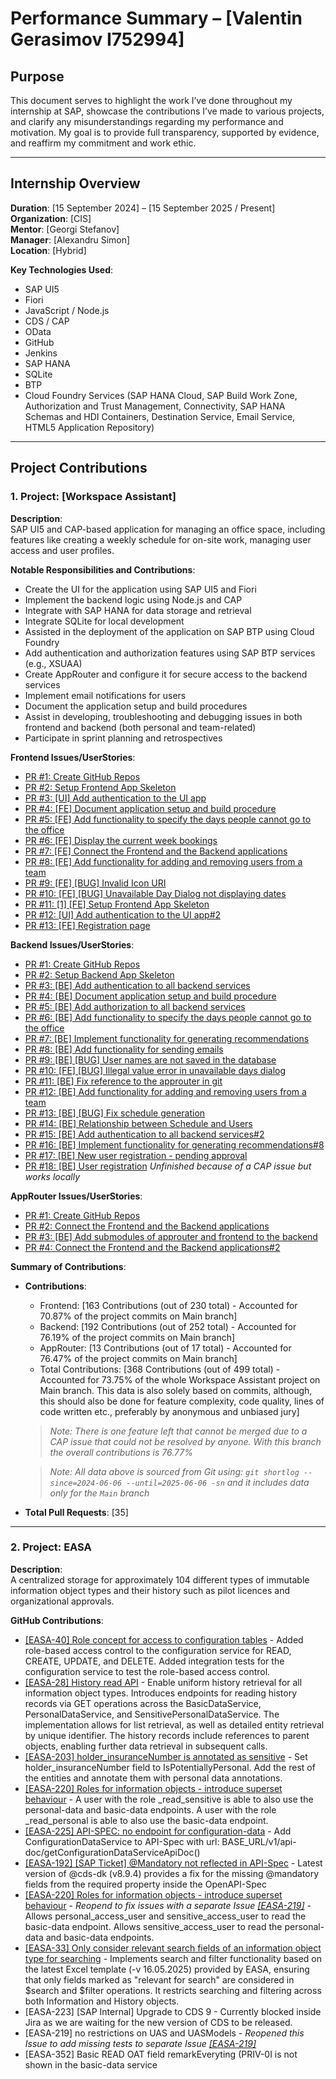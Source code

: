 # Performance Summary – [Valentin Gerasimov I752994]

## Purpose

This document serves to highlight the work I’ve done throughout my internship at SAP, showcase the contributions I’ve made to various projects, and clarify any misunderstandings regarding my performance and motivation. My goal is to provide full transparency, supported by evidence, and reaffirm my commitment and work ethic.

---

## Internship Overview

**Duration**: [15 September 2024] – [15 September 2025 / Present]  
**Organization**: [CIS]  
**Mentor**: [Georgi Stefanov]  
**Manager**: [Alexandru Simon]  
**Location**: [Hybrid]

**Key Technologies Used**:
- SAP UI5
- Fiori
- JavaScript / Node.js
- CDS / CAP
- OData
- GitHub
- Jenkins
- SAP HANA
- SQLite
- BTP 
- Cloud Foundry Services (SAP HANA Cloud, SAP Build Work Zone, Authorization and Trust Management, Connectivity, SAP HANA Schemas and HDI Containers, Destination Service, Email Service, HTML5 Application Repository)


---

## Project Contributions

### 1. Project: [Workspace Assistant]

**Description**:  
SAP UI5 and CAP-based application for managing an office space, including features like creating a weekly schedule for on-site work, managing user access and user profiles.

**Notable Responsibilities and Contributions**:
- Create the UI for the application using SAP UI5 and Fiori
- Implement the backend logic using Node.js and CAP
- Integrate with SAP HANA for data storage and retrieval
- Integrate SQLite for local development
- Assisted in the deployment of the application on SAP BTP using Cloud Foundry
- Add authentication and authorization features using SAP BTP services (e.g., XSUAA)
- Create AppRouter and configure it for secure access to the backend services
- Implement email notifications for users
- Document the application setup and build procedures
- Assist in developing, troubleshooting and debugging issues in both frontend and backend (both personal and team-related)
- Participate in sprint planning and retrospectives


**Frontend Issues/UserStories**:
- [PR #1: Create GitHub Repos](https://github.wdf.sap.corp/orgs/custom-development-bulgaria/projects/1/views/3#)
- [PR #2: Setup Frontend App Skeleton](https://github.wdf.sap.corp/custom-development-bulgaria/WorkspaceAssistant-Backend/issues/1)
- [PR #3: [UI] Add authentication to the UI app](https://github.wdf.sap.corp/custom-development-bulgaria/WorkspaceAssistant-Frontend/issues/2)
- [PR #4: [FE] Document application setup and build procedure](https://github.wdf.sap.corp/custom-development-bulgaria/WorkspaceAssistant-Frontend/issues/11)
- [PR #5: [FE] Add functionality to specify the days people cannot go to the office](https://github.wdf.sap.corp/custom-development-bulgaria/WorkspaceAssistant-Frontend/issues/5)
- [PR #6: [FE] Display the current week bookings](https://github.wdf.sap.corp/custom-development-bulgaria/WorkspaceAssistant-Frontend/issues/6)
- [PR #7: [FE] Connect the Frontend and the Backend applications](https://github.wdf.sap.corp/custom-development-bulgaria/WorkspaceAssistant-Frontend/issues/12)
- [PR #8: [FE] Add functionality for adding and removing users from a team](https://github.wdf.sap.corp/custom-development-bulgaria/WorkspaceAssistant-Frontend/issues/8)
- [PR #9: [FE] [BUG] Invalid Icon URI](https://github.wdf.sap.corp/custom-development-bulgaria/WorkspaceAssistant-Frontend/issues/22)
- [PR #10: [FE] [BUG] Unavailable Day Dialog not displaying dates](https://github.wdf.sap.corp/custom-development-bulgaria/WorkspaceAssistant-Frontend/issues/26)
- [PR #11: [1] [FE] Setup Frontend App Skeleton](https://github.wdf.sap.corp/custom-development-bulgaria/WorkspaceAssistant-Frontend/pull/4)
- [PR #12: [UI] Add authentication to the UI app#2](https://github.wdf.sap.corp/custom-development-bulgaria/WorkspaceAssistant-Frontend/pull/10)
- [PR #13: [FE] Registration page](https://github.wdf.sap.corp/custom-development-bulgaria/WorkspaceAssistant-Frontend/issues/28)

**Backend Issues/UserStories**:
- [PR #1: Create GitHub Repos](https://github.wdf.sap.corp/orgs/custom-development-bulgaria/projects/1/views/3#)
- [PR #2: Setup Backend App Skeleton](https://github.wdf.sap.corp/custom-development-bulgaria/WorkspaceAssistant-Backend/issues/1)
- [PR #3: [BE] Add authentication to all backend services](https://github.wdf.sap.corp/custom-development-bulgaria/WorkspaceAssistant-Backend/issues/2)
- [PR #4: [BE] Document application setup and build procedure](https://github.wdf.sap.corp/custom-development-bulgaria/WorkspaceAssistant-Backend/issues/13)
- [PR #5: [BE] Add authorization to all backend services](https://github.wdf.sap.corp/custom-development-bulgaria/WorkspaceAssistant-Backend/issues/3)
- [PR #6: [BE] Add functionality to specify the days people cannot go to the office](https://github.wdf.sap.corp/custom-development-bulgaria/WorkspaceAssistant-Backend/issues/6)
- [PR #7: [BE] Implement functionality for generating recommendations](https://github.wdf.sap.corp/custom-development-bulgaria/WorkspaceAssistant-Backend/issues/8)
- [PR #8: [BE] Add functionality for sending emails](https://github.wdf.sap.corp/custom-development-bulgaria/WorkspaceAssistant-Backend/issues/5)
- [PR #9: [BE] [BUG] User names are not saved in the database](https://github.wdf.sap.corp/custom-development-bulgaria/WorkspaceAssistant-Backend/issues/25)
- [PR #10: [FE] [BUG] Illegal value error in unavailable days dialog](https://github.wdf.sap.corp/custom-development-bulgaria/WorkspaceAssistant-Backend/issues/26)
- [PR #11: [BE] Fix reference to the approuter in git](https://github.wdf.sap.corp/custom-development-bulgaria/WorkspaceAssistant-Backend/issues/20)
- [PR #12: [BE] Add functionality for adding and removing users from a team](https://github.wdf.sap.corp/custom-development-bulgaria/WorkspaceAssistant-Backend/issues/10)
- [PR #13: [BE] [BUG] Fix schedule generation](https://github.wdf.sap.corp/custom-development-bulgaria/WorkspaceAssistant-Backend/issues/28)
- [PR #14: [BE] Relationship between Schedule and Users](https://github.wdf.sap.corp/custom-development-bulgaria/WorkspaceAssistant-Backend/issues/36)
- [PR #15: [BE] Add authentication to all backend services#2](https://github.wdf.sap.corp/custom-development-bulgaria/WorkspaceAssistant-Backend/pull/12)
- [PR #16: [BE] Implement functionality for generating recommendations#8](https://github.wdf.sap.corp/custom-development-bulgaria/WorkspaceAssistant-Backend/pull/17)
- [PR #17: [BE] New user registration - pending approval](https://github.wdf.sap.corp/custom-development-bulgaria/WorkspaceAssistant-Backend/issues/44)
- [PR #18: [BE] User registration](https://github.wdf.sap.corp/custom-development-bulgaria/WorkspaceAssistant-Backend/issues/38) *Unfinished because of a CAP issue but works locally*

**AppRouter Issues/UserStories**:
- [PR #1: Create GitHub Repos](https://github.wdf.sap.corp/orgs/custom-development-bulgaria/projects/1/views/3#)
- [PR #2: Connect the Frontend and the Backend applications](https://github.wdf.sap.corp/custom-development-bulgaria/WorkspaceAssistant-Approuter/issues/2)
- [PR #3: [BE] Add submodules of approuter and frontend to the backend](https://github.wdf.sap.corp/custom-development-bulgaria/WorkspaceAssistant-Approuter/issues/1)
- [PR #4: Connect the Frontend and the Backend applications#2](https://github.wdf.sap.corp/custom-development-bulgaria/WorkspaceAssistant-Approuter/pull/3)

**Summary of Contributions**:
- **Contributions**: 
    - Frontend: [163 Contributions (out of 230 total) - Accounted for 70.87% of the project commits on Main branch]
    - Backend: [192 Contributions (out of 252 total) - Accounted for 76.19% of the project commits on Main branch]
    - AppRouter: [13 Contributions (out of 17 total) - Accounted for 76.47% of the project commits on Main branch]
    - Total Contributions: [368 Contributions (out of 499 total) - Accounted for 73.75% of the whole Workspace Assistant project on Main branch. This data is also solely based on commits, although, this should also be done for feature complexity, code quality, lines of code written etc., preferably by anonymous and unbiased jury]
    > *Note: There is one feature left that cannot be merged due to a CAP issue that could not be resolved by anyone. With this branch the overall contributions is 76.77%*
    
    > *Note: All data above is sourced from Git using: `git shortlog --since=2024-06-06 --until=2025-06-06 -sn` and it includes data only for the `Main` branch*
- **Total Pull Requests**: [35]

---

### 2. Project: EASA 

**Description**:  
A centralized storage for approximately 104 different types of immutable information object types and their history such as pilot licences and organizational approvals.

**GitHub Contributions**:
- [[EASA-40] Role concept for access to configuration tables](https://github.tools.sap/easa/easa-repif/pull/71) - Added role-based access control to the configuration service for READ, CREATE, UPDATE, and DELETE. Added integration tests for the configuration service to test the role-based access control.
- [[EASA-28] History read API](https://github.tools.sap/easa/easa-repif/pull/90) - Enable uniform history retrieval for all information object types. Introduces endpoints for reading history records via GET operations across the BasicDataService, PersonalDataService, and SensitivePersonalDataService. The implementation allows for list retrieval, as well as detailed entity retrieval by unique identifier. The history records include references to parent objects, enabling further data retrieval in subsequent calls.
- [[EASA-203] holder_insuranceNumber is annotated as sensitive](https://github.tools.sap/easa/easa-repif/pull/93) - Set holder_insuranceNumber field to IsPotentiallyPersonal. Add the rest of the entities and annotate them with personal data annotations.
- [[EASA-220] Roles for information objects - introduce superset behaviour](https://github.tools.sap/easa/easa-repif/pull/101) - A user with the role _read_sensitive is able to also use the personal-data and basic-data endpoints. A user with the role _read_personal is able to also use the basic-data endpoint.
- [[EASA-225] API-SPEC: no endpoint for configuration-data](https://github.tools.sap/easa/easa-repif/pull/110) - Add ConfigurationDataService to API-Spec with url: BASE_URL/v1/api-doc/getConfigurationDataServiceApiDoc()
- [[EASA-192] [SAP Ticket] @Mandatory not reflected in API-Spec](https://github.tools.sap/easa/easa-repif/pull/111) - Latest version of @cds-dk (v8.9.4) provides a fix for the missing @mandatory fields from the required property inside the OpenAPI-Spec
- [[EASA-220] Roles for information objects - introduce superset behaviour](https://github.tools.sap/easa/easa-repif/pull/114) - *Reopend to fix issues with a separate Issue [[EASA-219]](https://github.tools.sap/easa/easa-repif/pull/104)* - Allows personal_access_user and sensitive_access_user to read the basic-data endpoint. Allows sensitive_access_user to read the personal-data and basic-data endpoints.
- [[EASA-33] Only consider relevant search fields of an information object type for searching](https://github.tools.sap/easa/easa-repif/pull/116) - Implements search and filter functionality based on the latest Excel template (-v 16.05.2025) provided by EASA, ensuring that only fields marked as "relevant for search" are considered in $search and $filter operations. It restricts searching and filtering across both Information and History objects.
- [EASA-223] [SAP Internal] Upgrade to CDS 9 - Currently blocked inside Jira as we are waiting for the new version of CDS to be released.
- [EASA-219] no restrictions on UAS and UASModels - *Reopened this Issue to add missing tests to separate Issue [[EASA-219]](https://github.tools.sap/easa/easa-repif/pull/104)*
- [EASA-352] Basic READ OAT field remarkEveryting (PRIV-0I is not shown in the basic-data service
